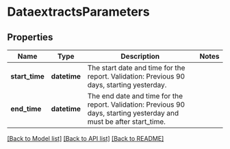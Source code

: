 # DataextractsParameters

## Properties
Name | Type | Description | Notes
------------ | ------------- | ------------- | -------------
**start_time** | **datetime** | The start date and time for the report. Validation: Previous 90 days, starting yesterday. | 
**end_time** | **datetime** | The end date and time for the report. Validation: Previous 90 days, starting yesterday and must be after start_time. | 

[[Back to Model list]](../README.md#documentation-for-models) [[Back to API list]](../README.md#documentation-for-api-endpoints) [[Back to README]](../README.md)

